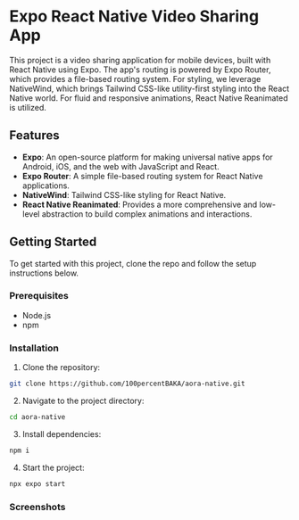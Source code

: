 # Expo React Native Video Sharing App

This project is a video sharing application for mobile devices, built with React Native using Expo. The app's routing is powered by Expo Router, which provides a file-based routing system. For styling, we leverage NativeWind, which brings Tailwind CSS-like utility-first styling into the React Native world. For fluid and responsive animations, React Native Reanimated is utilized.

## Features

- **Expo**: An open-source platform for making universal native apps for Android, iOS, and the web with JavaScript and React.
- **Expo Router**: A simple file-based routing system for React Native applications.
- **NativeWind**: Tailwind CSS-like styling for React Native.
- **React Native Reanimated**: Provides a more comprehensive and low-level abstraction to build complex animations and interactions.

## Getting Started

To get started with this project, clone the repo and follow the setup instructions below.

### Prerequisites

- Node.js
- npm

### Installation

1. Clone the repository:

```bash
git clone https://github.com/100percentBAKA/aora-native.git
```

2. Navigate to the project directory:

```bash
cd aora-native
```

3. Install dependencies:

``` bash
npm i
```

4. Start the project:

``` bash
npx expo start
```

### Screenshots





